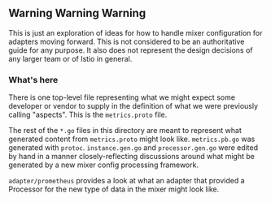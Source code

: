 ## Warning Warning Warning

This is just an exploration of ideas for how to handle mixer configuration for
adapters moving forward. This is not considered to be an authoritative guide
for any purpose. It also does not represent the design decisions of any larger
team or of Istio in general.

### What's here

There is one top-level file representing what we might expect some developer or
vendor to supply in the definition of what we were previously calling "aspects".
This is the `metrics.proto` file.

The rest of the `*.go` files in this directory are meant to represent what
generated content from `metrics.proto` might look like. `metrics.pb.go` was generated
with `protoc`. `instance.gen.go` and `processor.gen.go` were edited by hand in
a manner closely-reflecting discussions around what might be generated by a new
mixer config processing framework.

`adapter/prometheus` provides a look at what an adapter that provided a Processor
for the new type of data in the mixer might look like.
